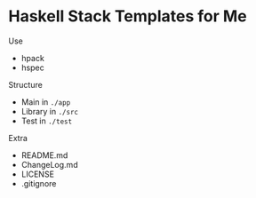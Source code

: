 # Haskell Stack Templates for Me
Use

- hpack
- hspec

Structure
- Main in `./app`
- Library in `./src`
- Test in `./test`

Extra
- README.md
- ChangeLog.md
- LICENSE
- .gitignore
